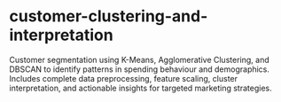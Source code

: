 # customer-clustering-and-interpretation
Customer segmentation using K-Means, Agglomerative Clustering, and DBSCAN to identify patterns in spending behaviour and demographics. Includes complete data preprocessing, feature scaling, cluster interpretation, and actionable insights for targeted marketing strategies.
